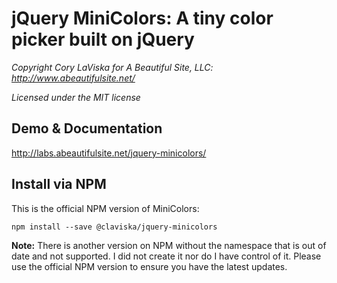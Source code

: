 # jQuery MiniColors: A tiny color picker built on jQuery

_Copyright Cory LaViska for A Beautiful Site, LLC: http://www.abeautifulsite.net/_

_Licensed under the MIT license_

## Demo & Documentation

http://labs.abeautifulsite.net/jquery-minicolors/

## Install via NPM

This is the official NPM version of MiniColors:

```
npm install --save @claviska/jquery-minicolors
```

**Note:** There is another version on NPM without the namespace that is out of date and not supported. I did not create it nor do I have control of it. Please use the official NPM version to ensure you have the latest updates.